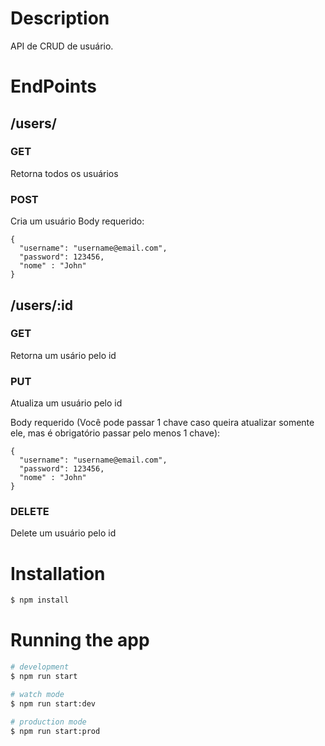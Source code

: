# Description

API de CRUD de usuário.

# EndPoints

## /users/

### GET
Retorna todos os usuários

### POST
Cria um usuário
Body requerido:
```
{
  "username": "username@email.com",
  "password": 123456,
  "nome" : "John"
}
```

## /users/:id

### GET
Retorna um usário pelo id

### PUT
Atualiza um usuário pelo id

Body requerido (Você pode passar 1 chave caso queira atualizar somente ele, mas é obrigatório passar pelo menos 1 chave):
```
{
  "username": "username@email.com",
  "password": 123456,
  "nome" : "John"
}
```

### DELETE
Delete um usuário pelo id


# Installation

```bash
$ npm install
```

# Running the app

```bash
# development
$ npm run start

# watch mode
$ npm run start:dev

# production mode
$ npm run start:prod
```
